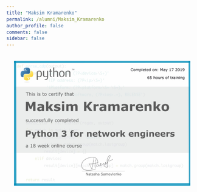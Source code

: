 ```yaml
---
title: "Maksim Kramarenko"
permalink: /alumni/Maksim_Kramarenko
author_profile: false
comments: false
sidebar: false
---
```


<div style="padding: 20px;">
  <img src="https://raw.githubusercontent.com/pyneng/pyneng.github.io/master/alumni/Maksim_Kramarenko.png" alt="Python for network engineers">
</div>

